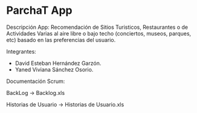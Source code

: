 # ParchaT App
Descripción App:
Recomendación de Sitios Turisticos, Restaurantes o de Actividades Varias al aire libre o bajo techo (conciertos, museos, parques, etc) basado en las preferencias del usuario.

Integrantes:
- David Esteban Hernández Garzón.
- Yaned Viviana Sánchez Osorio.

Documentación Scrum:

BackLog -> Backlog.xls

Historias de Usuario -> Historias de Usuario.xls
